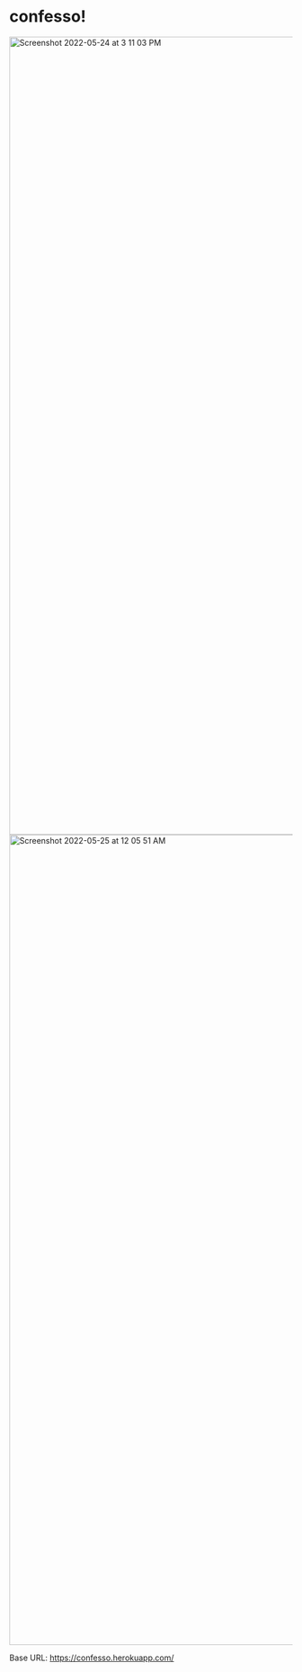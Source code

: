 # confesso!

<img width="1418" alt="Screenshot 2022-05-24 at 3 11 03 PM" src="https://user-images.githubusercontent.com/83230804/170001908-08997826-26da-40db-b11f-d8703b5e3f1c.png">

<img width="1440" alt="Screenshot 2022-05-25 at 12 05 51 AM" src="https://user-images.githubusercontent.com/83230804/170107942-f8de3c17-d4bf-43bf-ba25-d58ee3713841.png">


Base URL: https://confesso.herokuapp.com/
